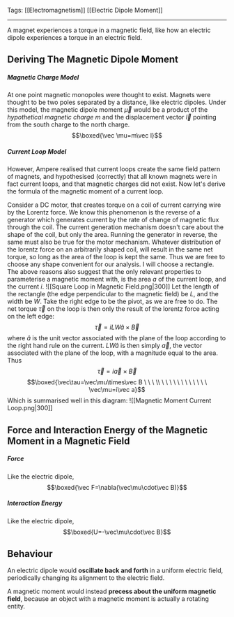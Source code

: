 Tags: [[Electromagnetism]] [[Electric Dipole Moment]]
___
A magnet experiences a torque in a magnetic field, like how an electric dipole experiences a torque in an electric field. 
## Deriving The Magnetic Dipole Moment 
##### Magnetic Charge Model
At one point magnetic monopoles were thought to exist. Magnets were thought to be two poles separated by a distance, like electric dipoles. Under this model, the magnetic dipole moment $\vec\mu$ would be a product of the *hypothetical magnetic charge* $m$ and the displacement vector $\vec l$ pointing from the south charge to the north charge. 
$$\boxed{\vec \mu=m\vec l}$$
##### Current Loop Model
However, Ampere realised that current loops create the same field pattern of magnets, and hypothesised (correctly) that all known magnets were in fact current loops, and that magnetic charges did not exist. Now let's derive the formula of the magnetic moment of a current loop.

Consider a DC motor, that creates torque on a coil of current carrying wire by the Lorentz force. We know this phenomenon is the reverse of a generator which generates current by the rate of change of magnetic flux through the coil. The current generation mechanism doesn't care about the shape of the coil, but only the area. Running the generator in reverse, the same must also be true for the motor mechanism. Whatever distribution of the lorentz force on an arbitrarily shaped coil, will result in the same net torque, so long as the area of the loop is kept the same. Thus we are free to choose any shape convenient for our analysis. I will choose a rectangle. The above reasons also suggest that the only relevant properties to parameterise a magnetic moment with, is the area $a$ of the current loop, and the current $i$. 
![[Square Loop in Magnetic Field.png|300]]
Let the length of the rectangle (the edge perpendicular to the magnetic field) be $L$, and the width be $W$. Take the right edge to be the pivot, as we are free to do. The net torque $\vec \tau$ on the loop is then only the result of the lorentz force acting on the left edge:
$$\vec \tau=iLW\hat a\times\vec B$$
where $\hat a$ is the unit vector associated with the plane of the loop according to the right hand rule on the current. $LW\hat a$ is then simply $\vec a$, the vector associated with the plane of the loop, with a magnitude equal to the area. Thus
$$\vec\tau=i\vec a\times\vec B$$
$$\boxed{\vec\tau=\vec\mu\times\vec B \ \ \ \\ \ \ \ \ \ \ \ \ \ \ \ \  \vec\mu=i\vec a}$$
Which is summarised well in this diagram:
![[Magnetic Moment Current Loop.png|300]]
## Force and Interaction Energy of the Magnetic Moment in a Magnetic Field
##### Force
Like the electric dipole, 
$$\boxed{\vec F=\nabla(\vec\mu\cdot\vec B)}$$
##### Interaction Energy
Like the electric dipole,
$$\boxed{U=-\vec\mu\cdot\vec B}$$
## Behaviour
An electric dipole would **oscillate back and forth** in a uniform electric field, periodically changing its alignment to the electric field. 

A magnetic moment would instead **precess about the uniform magnetic field**, because an object with a magnetic moment is actually a rotating entity. 